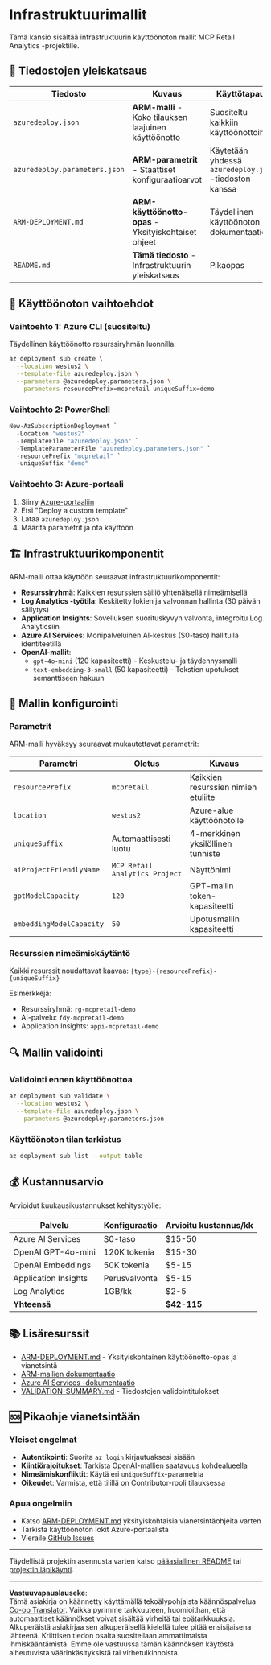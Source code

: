 <!--
CO_OP_TRANSLATOR_METADATA:
{
  "original_hash": "09c7975912db719927ad32946b55e621",
  "translation_date": "2025-09-30T13:28:39+00:00",
  "source_file": "azd/infra/README.md",
  "language_code": "fi"
}
-->
# Infrastruktuurimallit

Tämä kansio sisältää infrastruktuurin käyttöönoton mallit MCP Retail Analytics -projektille.

## 📁 Tiedostojen yleiskatsaus

| Tiedosto | Kuvaus | Käyttötapaus |
|----------|---------|--------------|
| `azuredeploy.json` | **ARM-malli** - Koko tilauksen laajuinen käyttöönotto | Suositeltu kaikkiin käyttöönottoihin |
| `azuredeploy.parameters.json` | **ARM-parametrit** - Staattiset konfiguraatioarvot | Käytetään yhdessä `azuredeploy.json` -tiedoston kanssa |
| `ARM-DEPLOYMENT.md` | **ARM-käyttöönotto-opas** - Yksityiskohtaiset ohjeet | Täydellinen käyttöönoton dokumentaatio |
| `README.md` | **Tämä tiedosto** - Infrastruktuurin yleiskatsaus | Pikaopas |

## 🚀 Käyttöönoton vaihtoehdot

### Vaihtoehto 1: Azure CLI (suositeltu)
Täydellinen käyttöönotto resurssiryhmän luonnilla:
```bash
az deployment sub create \
  --location westus2 \
  --template-file azuredeploy.json \
  --parameters @azuredeploy.parameters.json \
  --parameters resourcePrefix=mcpretail uniqueSuffix=demo
```

### Vaihtoehto 2: PowerShell
```powershell
New-AzSubscriptionDeployment `
  -Location "westus2" `
  -TemplateFile "azuredeploy.json" `
  -TemplateParameterFile "azuredeploy.parameters.json" `
  -resourcePrefix "mcpretail" `
  -uniqueSuffix "demo"
```

### Vaihtoehto 3: Azure-portaali
1. Siirry [Azure-portaaliin](https://portal.azure.com)
2. Etsi "Deploy a custom template"
3. Lataa `azuredeploy.json`
4. Määritä parametrit ja ota käyttöön

## 🏗️ Infrastruktuurikomponentit

ARM-malli ottaa käyttöön seuraavat infrastruktuurikomponentit:

- **Resurssiryhmä**: Kaikkien resurssien säiliö yhtenäisellä nimeämisellä
- **Log Analytics -työtila**: Keskitetty lokien ja valvonnan hallinta (30 päivän säilytys)
- **Application Insights**: Sovelluksen suorituskyvyn valvonta, integroitu Log Analyticsiin
- **Azure AI Services**: Monipalveluinen AI-keskus (S0-taso) hallitulla identiteetillä
- **OpenAI-mallit**:
  - `gpt-4o-mini` (120 kapasiteetti) - Keskustelu- ja täydennysmalli
  - `text-embedding-3-small` (50 kapasiteetti) - Tekstien upotukset semanttiseen hakuun

## 🔧 Mallin konfigurointi

### Parametrit
ARM-malli hyväksyy seuraavat mukautettavat parametrit:

| Parametri | Oletus | Kuvaus |
|-----------|--------|--------|
| `resourcePrefix` | `mcpretail` | Kaikkien resurssien nimien etuliite |
| `location` | `westus2` | Azure-alue käyttöönotolle |
| `uniqueSuffix` | Automaattisesti luotu | 4-merkkinen yksilöllinen tunniste |
| `aiProjectFriendlyName` | `MCP Retail Analytics Project` | Näyttönimi |
| `gptModelCapacity` | `120` | GPT-mallin token-kapasiteetti |
| `embeddingModelCapacity` | `50` | Upotusmallin kapasiteetti |

### Resurssien nimeämiskäytäntö
Kaikki resurssit noudattavat kaavaa: `{type}-{resourcePrefix}-{uniqueSuffix}`

Esimerkkejä:
- Resurssiryhmä: `rg-mcpretail-demo`
- AI-palvelu: `fdy-mcpretail-demo`
- Application Insights: `appi-mcpretail-demo`

## 🔍 Mallin validointi

### Validointi ennen käyttöönottoa
```bash
az deployment sub validate \
  --location westus2 \
  --template-file azuredeploy.json \
  --parameters @azuredeploy.parameters.json
```

### Käyttöönoton tilan tarkistus
```bash
az deployment sub list --output table
```

## 💰 Kustannusarvio

Arvioidut kuukausikustannukset kehitystyölle:

| Palvelu | Konfiguraatio | Arvioitu kustannus/kk |
|---------|---------------|-----------------------|
| Azure AI Services | S0-taso | $15-50 |
| OpenAI GPT-4o-mini | 120K tokenia | $15-30 |
| OpenAI Embeddings | 50K tokenia | $5-15 |
| Application Insights | Perusvalvonta | $5-15 |
| Log Analytics | 1GB/kk | $2-5 |
| **Yhteensä** | | **$42-115** |

## 📚 Lisäresurssit

- [ARM-DEPLOYMENT.md](./ARM-DEPLOYMENT.md) - Yksityiskohtainen käyttöönotto-opas ja vianetsintä
- [ARM-mallien dokumentaatio](https://docs.microsoft.com/en-us/azure/azure-resource-manager/templates/)
- [Azure AI Services -dokumentaatio](https://docs.microsoft.com/en-us/azure/cognitive-services/)
- [VALIDATION-SUMMARY.md](./VALIDATION-SUMMARY.md) - Tiedostojen validointitulokset

## 🆘 Pikaohje vianetsintään

### Yleiset ongelmat
- **Autentikointi**: Suorita `az login` kirjautuaksesi sisään
- **Kiintiörajoitukset**: Tarkista OpenAI-mallien saatavuus kohdealueella
- **Nimeämiskonfliktit**: Käytä eri `uniqueSuffix`-parametria
- **Oikeudet**: Varmista, että tilillä on Contributor-rooli tilauksessa

### Apua ongelmiin
- Katso [ARM-DEPLOYMENT.md](./ARM-DEPLOYMENT.md) yksityiskohtaisia vianetsintäohjeita varten
- Tarkista käyttöönoton lokit Azure-portaalista
- Vieraile [GitHub Issues](https://github.com/microsoft/MCP-Server-and-PostgreSQL-Sample-Retail/issues)

---

Täydellistä projektin asennusta varten katso [pääasiallinen README](../../README.md) tai [projektin läpikäynti](../../walkthrough/README.md).

---

**Vastuuvapauslauseke**:  
Tämä asiakirja on käännetty käyttämällä tekoälypohjaista käännöspalvelua [Co-op Translator](https://github.com/Azure/co-op-translator). Vaikka pyrimme tarkkuuteen, huomioithan, että automaattiset käännökset voivat sisältää virheitä tai epätarkkuuksia. Alkuperäistä asiakirjaa sen alkuperäisellä kielellä tulee pitää ensisijaisena lähteenä. Kriittisen tiedon osalta suositellaan ammattimaista ihmiskääntämistä. Emme ole vastuussa tämän käännöksen käytöstä aiheutuvista väärinkäsityksistä tai virhetulkinnoista.